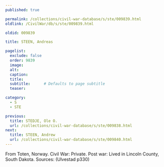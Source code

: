 ```yaml
---
published: true

permalink: /collections/civil-war-database/s/ste/009839.html
oldlink: /CivilWar/db/s/ste/009839.html

oldid: 009839

title: STEEN, Andreas

pagelist:
  exclude: false
  order: 9839
  image: 
  alt:
  caption:
  title:
  subtitle:      # Defaults to page subtitle
  teaser:

category: 
  - S 
  - STE

previous:
  title: STEDJE, Ole O.
  url: /collections/civil-war-database/s/ste/009838.html  
next:
  title: STEEN, Andrew
  url: /collections/civil-war-database/s/ste/009840.html   
---
```

From Toten, Norway. Civil War: Private. Post war: Lived in Lincoln County, South Dakota. Sources: (Ulvestad p330)